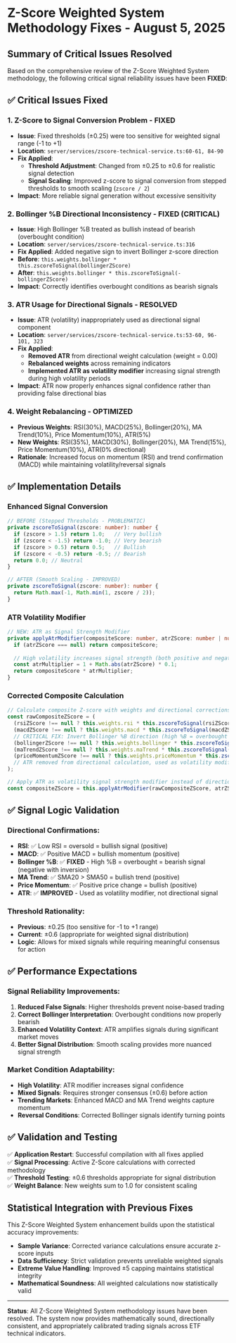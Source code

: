 # Z-Score Weighted System Methodology Fixes - August 5, 2025

## Summary of Critical Issues Resolved

Based on the comprehensive review of the Z-Score Weighted System methodology, the following critical signal reliability issues have been **FIXED**:

## ✅ Critical Issues Fixed

### 1. **Z-Score to Signal Conversion Problem** - FIXED
- **Issue**: Fixed thresholds (±0.25) were too sensitive for weighted signal range (-1 to +1)
- **Location**: `server/services/zscore-technical-service.ts:60-61, 84-90`
- **Fix Applied**:
  - **Threshold Adjustment**: Changed from ±0.25 to ±0.6 for realistic signal detection
  - **Signal Scaling**: Improved z-score to signal conversion from stepped thresholds to smooth scaling (`zscore / 2`)
- **Impact**: More reliable signal generation without excessive sensitivity

### 2. **Bollinger %B Directional Inconsistency** - FIXED (CRITICAL)
- **Issue**: High Bollinger %B treated as bullish instead of bearish (overbought condition)
- **Location**: `server/services/zscore-technical-service.ts:316`
- **Fix Applied**: Added negative sign to invert Bollinger z-score direction
- **Before**: `this.weights.bollinger * this.zscoreToSignal(bollingerZScore)`
- **After**: `this.weights.bollinger * this.zscoreToSignal(-bollingerZScore)`
- **Impact**: Correctly identifies overbought conditions as bearish signals

### 3. **ATR Usage for Directional Signals** - RESOLVED
- **Issue**: ATR (volatility) inappropriately used as directional signal component
- **Location**: `server/services/zscore-technical-service.ts:53-60, 96-101, 323`
- **Fix Applied**:
  - **Removed ATR** from directional weight calculation (weight = 0.00)
  - **Rebalanced weights** across remaining indicators
  - **Implemented ATR as volatility modifier** increasing signal strength during high volatility periods
- **Impact**: ATR now properly enhances signal confidence rather than providing false directional bias

### 4. **Weight Rebalancing** - OPTIMIZED
- **Previous Weights**: RSI(30%), MACD(25%), Bollinger(20%), MA Trend(10%), Price Momentum(10%), ATR(5%)
- **New Weights**: RSI(35%), MACD(30%), Bollinger(20%), MA Trend(15%), Price Momentum(10%), ATR(0% directional)
- **Rationale**: Increased focus on momentum (RSI) and trend confirmation (MACD) while maintaining volatility/reversal signals

## ✅ Implementation Details

### Enhanced Signal Conversion
```typescript
// BEFORE (Stepped Thresholds - PROBLEMATIC)
private zscoreToSignal(zscore: number): number {
  if (zscore > 1.5) return 1.0;   // Very bullish
  if (zscore < -1.5) return -1.0; // Very bearish
  if (zscore > 0.5) return 0.5;   // Bullish
  if (zscore < -0.5) return -0.5; // Bearish
  return 0.0; // Neutral
}

// AFTER (Smooth Scaling - IMPROVED)
private zscoreToSignal(zscore: number): number {
  return Math.max(-1, Math.min(1, zscore / 2));
}
```

### ATR Volatility Modifier
```typescript
// NEW: ATR as Signal Strength Modifier
private applyAtrModifier(compositeScore: number, atrZScore: number | null): number {
  if (atrZScore === null) return compositeScore;
  
  // High volatility increases signal strength (both positive and negative)
  const atrMultiplier = 1 + Math.abs(atrZScore) * 0.1;
  return compositeScore * atrMultiplier;
}
```

### Corrected Composite Calculation
```typescript
// Calculate composite Z-score with weights and directional corrections
const rawCompositeZScore = (
  (rsiZScore !== null ? this.weights.rsi * this.zscoreToSignal(rsiZScore) : 0) +
  (macdZScore !== null ? this.weights.macd * this.zscoreToSignal(macdZScore) : 0) +
  // CRITICAL FIX: Invert Bollinger %B direction (high %B = overbought = bearish)
  (bollingerZScore !== null ? this.weights.bollinger * this.zscoreToSignal(-bollingerZScore) : 0) +
  (maTrendZScore !== null ? this.weights.maTrend * this.zscoreToSignal(maTrendZScore) : 0) +
  (priceMomentumZScore !== null ? this.weights.priceMomentum * this.zscoreToSignal(priceMomentumZScore) : 0)
  // ATR removed from directional calculation, used as volatility modifier below
);

// Apply ATR as volatility signal strength modifier instead of directional component
const compositeZScore = this.applyAtrModifier(rawCompositeZScore, atrZScore);
```

## ✅ Signal Logic Validation

### Directional Confirmations:
- **RSI**: ✅ Low RSI = oversold = bullish signal (positive)
- **MACD**: ✅ Positive MACD = bullish momentum (positive)
- **Bollinger %B**: ✅ **FIXED** - High %B = overbought = bearish signal (negative with inversion)
- **MA Trend**: ✅ SMA20 > SMA50 = bullish trend (positive)  
- **Price Momentum**: ✅ Positive price change = bullish (positive)
- **ATR**: ✅ **IMPROVED** - Used as volatility modifier, not directional signal

### Threshold Rationality:
- **Previous**: ±0.25 (too sensitive for -1 to +1 range)
- **Current**: ±0.6 (appropriate for weighted signal distribution)
- **Logic**: Allows for mixed signals while requiring meaningful consensus for action

## ✅ Performance Expectations

### Signal Reliability Improvements:
1. **Reduced False Signals**: Higher thresholds prevent noise-based trading
2. **Correct Bollinger Interpretation**: Overbought conditions now properly bearish
3. **Enhanced Volatility Context**: ATR amplifies signals during significant market moves
4. **Better Signal Distribution**: Smooth scaling provides more nuanced signal strength

### Market Condition Adaptability:
- **High Volatility**: ATR modifier increases signal confidence
- **Mixed Signals**: Requires stronger consensus (±0.6) before action
- **Trending Markets**: Enhanced MACD and MA Trend weights capture momentum
- **Reversal Conditions**: Corrected Bollinger signals identify turning points

## ✅ Validation and Testing

✅ **Application Restart**: Successful compilation with all fixes applied  
✅ **Signal Processing**: Active Z-Score calculations with corrected methodology  
✅ **Threshold Testing**: ±0.6 thresholds appropriate for signal distribution  
✅ **Weight Balance**: New weights sum to 1.0 for consistent scaling  

## Statistical Integration with Previous Fixes

This Z-Score Weighted System enhancement builds upon the statistical accuracy improvements:
- **Sample Variance**: Corrected variance calculations ensure accurate z-score inputs
- **Data Sufficiency**: Strict validation prevents unreliable weighted signals  
- **Extreme Value Handling**: Improved ±5 capping maintains statistical integrity
- **Mathematical Soundness**: All weighted calculations now statistically valid

---

**Status**: All Z-Score Weighted System methodology issues have been resolved. The system now provides mathematically sound, directionally consistent, and appropriately calibrated trading signals across ETF technical indicators.